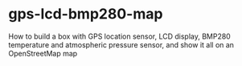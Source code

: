 # gps-lcd-bmp280-map
How to build a box with GPS location sensor, LCD display, BMP280 temperature and atmospheric pressure sensor, and show it all on an OpenStreetMap map
